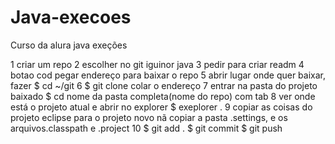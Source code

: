 # Java-execoes
Curso da alura java exeções


1 criar um repo 
2 escolher no git iguinor java
3 pedir para criar readm
4 botao cod pegar endereço para baixar o repo
5 abrir lugar onde quer baixar, fazer  $ cd ~/git 
6 $ git clone colar o endereço
7 entrar na pasta do projeto baixado $ cd nome da pasta completa(nome do repo) com tab
8 ver onde está o projeto atual e abrir no explorer $ exeplorer .
9 copiar as coisas do projeto eclipse para o projeto novo nã copiar a pasta .settings, e os arquivos.classpath e .project
10 $ git add . $ git commit $ git push
